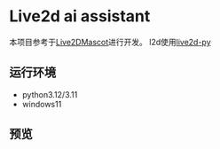 # Live2d ai assistant

本项目参考于[Live2DMascot](https://github.com/Arkueid/Live2DMascot)进行开发。
l2d使用[live2d-py](https://github.com/Arkueid/live2d-py)
## 运行环境
- python3.12/3.11
- windows11
## 预览